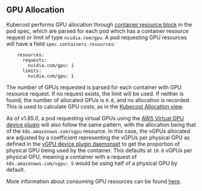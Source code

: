 ## GPU Allocation

Kubecost performs GPU allocation through [container resource block](https://kubernetes.io/docs/concepts/configuration/manage-resources-containers/) in the pod spec, which are parsed for each pod which has a container resource request or limit of type `nvidia.com/gpu`. A pod requesting GPU resources will have a field `spec.containers.resources`:

```
    resources:
      requests:
        nvidia.com/gpu: 1
      limits:
        nvidia.com/gpu: 1
```

The number of GPUs requested is parsed for each container with GPU resource request. If no request exists, the limit will be used. If neither is found, the number of allocated GPUs is `0.0`, and no allocation is recorded. This is used to calculate GPU costs, as in the [Kubecost Allocation view](https://github.com/kubecost/docs/blob/master/cost-allocation.md).

As of v1.85.0, a pod requesting virtual GPUs using the [AWS Virtual GPU device plugin](https://github.com/awslabs/aws-virtual-gpu-device-plugin) will also follow the same pattern, with the allocation being that of the `k8s.amazonaws.com/vgpu` resource. In this case, the vGPUs allocated are adjusted by a coefficient representing the vGPUs per physical GPU as defined in the [vGPU device plugin daemonset](https://github.com/awslabs/aws-virtual-gpu-device-plugin/blob/master/manifests/device-plugin.yml) to get the proportion of physical GPU being used by the container. This defaults at `10.0` vGPUs per physical GPU, meaning a container with a request of `k8s.amazonaws.com/vgpu: 5` would be using half of a physical GPU by default.

More information about consuming GPU resources can be found [here](https://kubernetes.io/docs/tasks/manage-gpus/scheduling-gpus/).

<!--- {"article":"","section":"4402815656599","permissiongroup":"1500001277122"} --->
